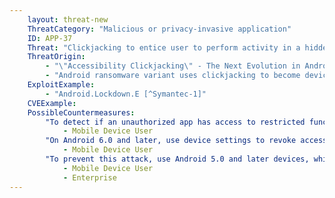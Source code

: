 ```yaml
---
    layout: threat-new
    ThreatCategory: "Malicious or privacy-invasive application"
    ID: APP-37
    Threat: "Clickjacking to entice user to perform activity in a hidden application."
    ThreatOrigin:
        - "\"Accessibility Clickjacking\" - The Next Evolution in Android Malware that Impacts More Than 500 Million Devices [^YAmit1]"
        - "Android ransomware variant uses clickjacking to become device administrator [^M-Zhang-1]"
    ExploitExample:
        - "Android.Lockdown.E [^Symantec-1]"
    CVEExample:
    PossibleCountermeasures:
        "To detect if an unauthorized app has access to restricted functionality, such as Device Administrator or Accessibility Services, use device settings to review permissions and identify any app for which that functionality is not authorized.":
            - Mobile Device User
        "On Android 6.0 and later, use device settings to revoke access to unauthorized services, such as Device Administrator or Accessibility Services. On earlier versions, permissions cannot be individually revoked; instead, the app must be uninstalled.":
            - Mobile Device User
        "To prevent this attack, use Android 5.0 and later devices, which does not allow apps to appear above any system dialogs used to grant permissions.":
            - Mobile Device User
            - Enterprise
---
```

